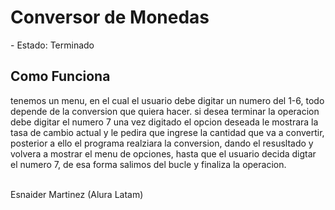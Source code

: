 <h1>Conversor de Monedas</h1>
- Estado: Terminado
<h2>Como Funciona</h2>
<p>tenemos un menu, en el cual el usuario debe digitar un numero del 1-6, todo depende de la conversion que quiera hacer. si desea terminar la operacion debe digitar el numero 7
una vez digitado el opcion deseada le mostrara la tasa de cambio actual y le pedira que ingrese la cantidad que va a convertir, posterior a ello el programa realziara la 
conversion, dando el resusltado y volvera a mostrar el menu de opciones, hasta que el usuario decida digtar el numero 7, de esa forma salimos del bucle y finaliza la operacion.
</p> <br> 

<footer>Esnaider Martinez (Alura Latam)</footer>
